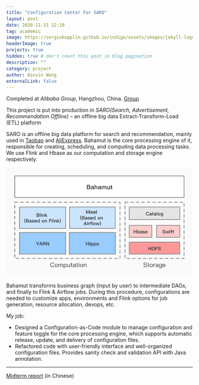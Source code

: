 ```yaml
---
title: "Configuration Center For SARO"
layout: post
date: 2020-11-15 22:10
tag: academic
image: https://sergiokopplin.github.io/indigo/assets/images/jekyll-logo-light-solid.png
headerImage: true
projects: true
hidden: true # don't count this post in blog pagination
description: ""
category: project
author: Qinxin Wang
externalLink: false
---
```


Completed at *Alibaba Group*, Hangzhou, China.  [Group](https://medium.com/datadriveninvestor/whats-the-secret-behind-alibaba-s-artificial-intelligence-online-serving-ai-os-ebe7ed67f7d5)

This project is put into production in *SARO(Search, Advertisement, Recommendation Offline)* – an offline big data Extract-Transform-Load (ETL) platform

SARO is an offline big data platform for search and recommendation, mainly used in [Taobao](https://world.taobao.com/) and [AliExpress](https://www.aliexpress.com/). 
Bahamut is the core processing engine of it, responsible for creating, scheduling, and computing data processing tasks.
We use Flink and Hbase as our computation and storage engine respectively.

![saro](../assets/posts/bahamut.jpg)

Bahamut transforms business graph (input by user) to intermediate DAGs, and finally to Flink & Airflow jobs. 
During this procedure, configurations are needed to customize apps, environments and Flink options for job generation, resource allocation, devops, etc.

My job:
- Designed a Configuration-as-Code module to manage configuration and feature toggle for the core processing engine, which supports automatic release, update, and delivery of configuration files.
- Refactored code with user-friendly interface and well-organized configuration files. 
Provides sanity check and validation API with Java annotation.

---
[Midterm report](../assets/posts/midreview.pdf) (in Chinese)
